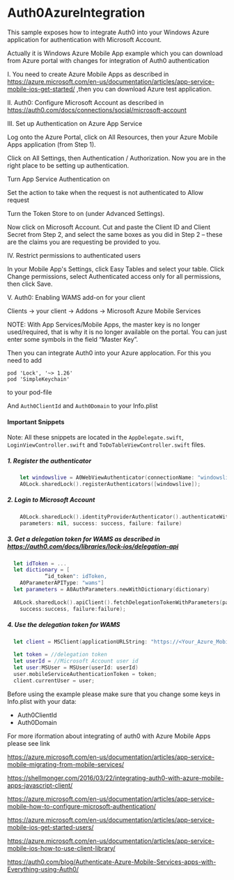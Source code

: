 # Auth0AzureIntegration

This sample exposes how to integrate Auth0 into your Windows Azure application for authentication with Microsoft Account.

Actually it is Windows Azure Mobile App example which you can download from Azure portal with changes for integration of Auth0 authentication

I. You need to create Azure Mobile Apps as described in https://azure.microsoft.com/en-us/documentation/articles/app-service-mobile-ios-get-started/ ,then you can download Azure test application.

II. Auth0: Configure Microsoft Account as described in https://auth0.com/docs/connections/social/microsoft-account

III. Set up Authentication on Azure App Service

Log onto the Azure Portal, click on All Resources, then your Azure Mobile Apps application (from Step 1).  

Click on All Settings, then Authentication / Authorization. Now you are in the right place to be setting up authentication.

Turn App Service Authentication on

Set the action to take when the request is not authenticated to Allow request

Turn the Token Store to on (under Advanced Settings).

Now click on Microsoft Account. Cut and paste the Client ID and Client Secret from Step 2, and select the same boxes as you did in Step 2 – these are the claims you are requesting be provided to you.

IV. Restrict permissions to authenticated users

In your Mobile App's Settings, click Easy Tables and select your table. Click Change permissions, select Authenticated access only for all permissions, then click Save. 

V. Auth0: Enabling WAMS add-on for your client

Clients -> your client -> Addons -> Microsoft Azure Mobile Services

NOTE: With App Services/Mobile Apps, the master key is no longer used/required, that is why it is no longer available on the portal. You can just enter some symbols in the field “Master Key”.


Then you can integrate Auth0 into your Azure applocation. 
For this you need to add 
```
pod 'Lock', '~> 1.26'
pod 'SimpleKeychain'
```
to your pod-file

And `Auth0ClientId` and `Auth0Domain` to your Info.plist

#### Important Snippets

Note: All these snippets are located in the `AppDelegate.swift`, `LoginViewController.swift` and `ToDoTableViewController.swift` files.

##### 1. Register the authenticator 
```swift
    let windowslive = A0WebViewAuthenticator(connectionName: "windowslive", lock: A0Lock.sharedLock())
    A0Lock.sharedLock().registerAuthenticators([windowslive]);
```
##### 2. Login to Microsoft Account 
```swift
    A0Lock.sharedLock().identityProviderAuthenticator().authenticateWithConnectionName("windowslive", 
	parameters: nil, success: success, failure: failure)
```
##### 3. Get a delegation token for WAMS as described in https://auth0.com/docs/libraries/lock-ios/delegation-api 
```swift
  let idToken = ...
  let dictionary = [
            “id_token": idToken,
    A0ParameterAPIType: "wams"]
  let parameters = A0AuthParameters.newWithDictionary(dictionary)
        
  A0Lock.sharedLock().apiClient().fetchDelegationTokenWithParameters(parameters,
    success:success, failure:failure);
```
##### 4. Use the delegation token for WAMS 
```swift
  let client = MSClient(applicationURLString: "https://<Your_Azure_Mobile_App_Name>.azurewebsites.net")
        
  let token = //delegation token
  let userId = //Microsoft Account user id
  let user:MSUser = MSUser(userId: userId)
  user.mobileServiceAuthenticationToken = token;        
  client.currentUser = user;
```
Before using the example please make sure that you change some keys in Info.plist with your data:
- Auth0ClientId
- Auth0Domain

For more iformation about integrating of auth0 with Azure Mobile Apps please see link

https://azure.microsoft.com/en-us/documentation/articles/app-service-mobile-migrating-from-mobile-services/

https://shellmonger.com/2016/03/22/integrating-auth0-with-azure-mobile-apps-javascript-client/ 

https://azure.microsoft.com/en-us/documentation/articles/app-service-mobile-how-to-configure-microsoft-authentication/

https://azure.microsoft.com/en-us/documentation/articles/app-service-mobile-ios-get-started-users/

https://azure.microsoft.com/en-us/documentation/articles/app-service-mobile-ios-how-to-use-client-library/

https://auth0.com/blog/Authenticate-Azure-Mobile-Services-apps-with-Everything-using-Auth0/

